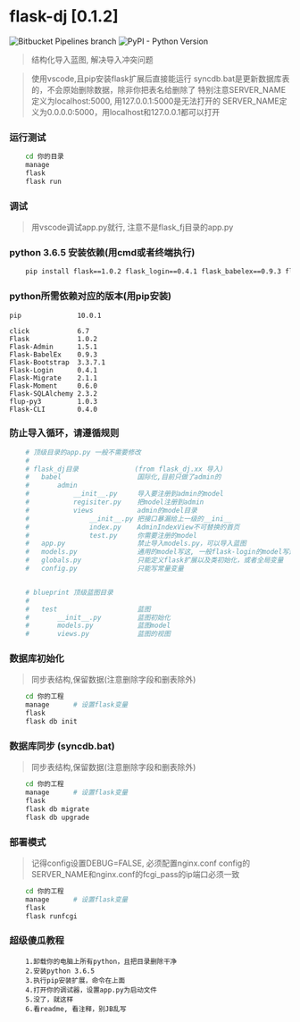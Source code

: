 
# flask-dj [0.1.2]
![Bitbucket Pipelines branch](https://img.shields.io/bitbucket/pipelines/atlassian/adf-builder-javascript/task/SECO-2168.svg) ![PyPI - Python Version](https://img.shields.io/pypi/pyversions/Django.svg) 

> 结构化导入蓝图, 解决导入冲突问题

> 使用vscode,且pip安装flask扩展后直接能运行
> syncdb.bat是更新数据库表的，不会原始删除数据，除非你把表名给删除了
> 特别注意SERVER_NAME定义为localhost:5000, 用127.0.0.1:5000是无法打开的
> SERVER_NAME定义为0.0.0.0:5000，用localhost和127.0.0.1都可以打开


### 运行测试
```bash
    cd 你的目录
    manage
    flask
    flask run    
```

### 调试
> 用vscode调试app.py就行, 注意不是flask_fj目录的app.py

### python 3.6.5 安装依赖(用cmd或者终端执行)
```bash
    pip install flask==1.0.2 flask_login==0.4.1 flask_babelex==0.9.3 flask_admin==1.5.1 flask_sqlalchemy==2.3.2 flask_bootstrap==3.3.7.1 flask_migrate==2.1.1 flask_moment==0.6.0 flup-py3==1.0.3 flask-cli==0.4.0
```

### python所需依赖对应的版本(用pip安装)
```
pip              10.0.1

click            6.7
Flask            1.0.2
Flask-Admin      1.5.1
Flask-BabelEx    0.9.3
Flask-Bootstrap  3.3.7.1
Flask-Login      0.4.1
Flask-Migrate    2.1.1
Flask-Moment     0.6.0
Flask-SQLAlchemy 2.3.2
flup-py3         1.0.3
Flask-CLI        0.4.0
```

### 防止导入循环，请遵循规则
```python 
    # 顶级目录的app.py 一般不需要修改
    #
    # flask_dj目录              (from flask_dj.xx 导入)
    #   babel                   国际化,目前只做了admin的
    #       admin               
    #           __init__.py     导入要注册到admin的model
    #           regisiter.py    把model注册到admin
    #           views           admin的model目录
    #               __init__.py 把接口暴漏给上一级的__ini__
    #               index.py    AdminIndexView不可替换的首页
    #               test.py     你需要注册的model
    #   app.py                  禁止导入models.py，可以导入蓝图
    #   models.py               通用的model写这, 一般flask-login的model写这
    #   globals.py              只能定义flask扩展以及类初始化，或者全局变量
    #   config.py               只能写常量变量


    # blueprint 顶级蓝图目录
    #
    #   test                    蓝图
    #       __init__.py         蓝图初始化
    #       models.py           蓝图model
    #       views.py            蓝图的视图


```

### 数据库初始化
> 同步表结构,保留数据(注意删除字段和删表除外)
```bash
    cd 你的工程
    manage      # 设置flask变量
    flask
    flask db init
```
 
### 数据库同步 (syncdb.bat)
> 同步表结构,保留数据(注意删除字段和删表除外)

```bash
    cd 你的工程
    manage      # 设置flask变量
    flask
    flask db migrate
    flask db upgrade
```

### 部署模式
> 记得config设置DEBUG=FALSE, 必须配置nginx.conf
> config的SERVER_NAME和nginx.conf的fcgi_pass的ip端口必须一致
```bash
    cd 你的工程
    manage      # 设置flask变量
    flask
    flask runfcgi 
```

### 超级傻瓜教程
```
    1.卸载你的电脑上所有python，且把目录删除干净
    2.安装python 3.6.5
    3.执行pip安装扩展，命令在上面
    4.打开你的调试器，设置app.py为启动文件
    5.没了，就这样
    6.看readme, 看注释，别JB乱写
```